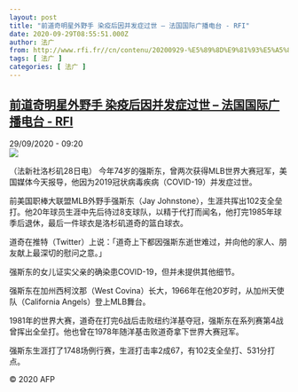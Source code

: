```yaml
---
layout: post
title: "前道奇明星外野手 染疫后因并发症过世 – 法国国际广播电台 - RFI"
date: 2020-09-29T08:55:51.000Z
author: 法广
from: http://www.rfi.fr//cn/contenu/20200929-%E5%89%8D%E9%81%93%E5%A5%87%E6%98%8E%E6%98%9F%E5%A4%96%E9%87%8E%E6%89%8B-%E6%9F%93%E7%96%AB%E5%90%8E%E5%9B%A0%E5%B9%B6%E5%8F%91%E7%97%87%E8%BF%87%E4%B8%96
tags: [ 法广 ]
categories: [ 法广 ]
---
```

<!--1601369751000-->
[前道奇明星外野手 染疫后因并发症过世 – 法国国际广播电台 - RFI](http://www.rfi.fr//cn/contenu/20200929-%E5%89%8D%E9%81%93%E5%A5%87%E6%98%8E%E6%98%9F%E5%A4%96%E9%87%8E%E6%89%8B-%E6%9F%93%E7%96%AB%E5%90%8E%E5%9B%A0%E5%B9%B6%E5%8F%91%E7%97%87%E8%BF%87%E4%B8%96)
------

<div>
<div>29/09/2020 - 09:20</div><img src="https://s.rfi.fr/media/display/146ac3b8-022a-11eb-96a1-005056bf87d6/w:310/p:16x9/spo0004b.200929152006.jpg"><div class="t-content__body u-clearfix">            <p>（法新社洛杉矶28日电）    今年74岁的强斯东，曾两次获得MLB世界大赛冠军，美国媒体今天报导，他因为2019冠状病毒疾病（COVID-19）并发症过世。</p><p>前美国职棒大联盟MLB外野手强斯东（Jay Johnstone），生涯共挥出102支全垒打。他20年球员生涯中先后待过8支球队，以精于代打而闻名，他打完1985年球季后退休，最后一件球衣是洛杉矶道奇的篮白球衣。</p><p>道奇在推特（Twitter）上说：「道奇上下都因强斯东逝世难过，并向他的家人、朋友献上最深切的慰问之意。」</p><p>强斯东的女儿证实父亲的确染患COVID-19，但并未提供其他细节。</p><p>强斯东在加州西柯汶那（West Covina）长大，1966年在他20岁时，从加州天使队（California Angels）登上MLB舞台。</p><p>1981年的世界大赛，道奇在打完6战后击败纽约洋基夺冠，强斯东在系列赛第4战曾挥出全垒打。他也曾在1978年随洋基击败道奇拿下世界大赛冠军。</p><p>强斯东生涯打了1748场例行赛，生涯打击率2成67，有102支全垒打、531分打点。</p>            <p class="t-copyright">© 2020 AFP</p>        </div>
</div>
